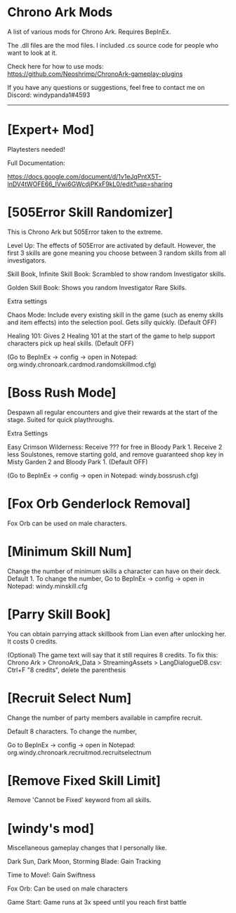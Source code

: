 # Chrono Ark Mods

A list of various mods for Chrono Ark. Requires BepInEx.

The .dll files are the mod files. I included .cs source code for people who want to look at it. 

Check here for how to use mods: https://github.com/Neoshrimp/ChronoArk-gameplay-plugins

If you have any questions or suggestions, feel free to contact me on Discord: windypanda1#4593

---
# [Expert+ Mod]

Playtesters needed!

Full Documentation:

https://docs.google.com/document/d/1v1eJqPntX5T-lnDV4tWOFE66_IVwi6GWcdjPKxF9kL0/edit?usp=sharing

# [505Error Skill Randomizer]

This is Chrono Ark but 505Error taken to the extreme.

Level Up: The effects of 505Error are activated by default. However, the first 3 skills are gone meaning you choose between 3 random skills from all investigators.

Skill Book, Infinite Skill Book: Scrambled to show random Investigator skills. 

Golden Skill Book: Shows you random Investigator Rare Skills.

Extra settings

Chaos Mode: Include every existing skill in the game (such as enemy skills and item effects) into the selection pool. Gets silly quickly. (Default OFF)

Healing 101: Gives 2 Healing 101 at the start of the game to help support characters pick up heal skills. (Default OFF) 

(Go to BepInEx -> config -> open in Notepad: org.windy.chronoark.cardmod.randomskillmod.cfg)

# [Boss Rush Mode]

Despawn all regular encounters and give their rewards at the start of the stage. Suited for quick playthroughs.

Extra Settings

Easy Crimson Wilderness: Receive ??? for free in Bloody Park 1. Receive 2 less Soulstones, remove starting gold, and remove guaranteed shop key in Misty Garden 2 and Bloody Park 1. (Default OFF)

(Go to BepInEx -> config -> open in Notepad: windy.bossrush.cfg)

# [Fox Orb Genderlock Removal]

Fox Orb can be used on male characters.

# [Minimum Skill Num]

Change the number of minimum skills a character can have on their deck.
Default 1. To change the number,
Go to BepInEx -> config -> open in Notepad: windy.minskill.cfg


# [Parry Skill Book]

You can obtain parrying attack skillbook from Lian even after unlocking her. It costs 0 credits. 

(Optional) The game text will say that it still requires 8 credits. To fix this: Chrono Ark > ChronoArk_Data > StreamingAssets > LangDialogueDB.csv: Ctrl+F "8 credits", delete the parenthesis

# [Recruit Select Num]

Change the number of party members available in campfire recruit. 

Default 8 characters. To change the number,

Go to BepInEx -> config -> open in Notepad: org.windy.chronoark.recruitmod.recruitselectnum

# [Remove Fixed Skill Limit]

Remove 'Cannot be Fixed' keyword from all skills. 

# [windy's mod]

Miscellaneous gameplay changes that I personally like.

Dark Sun, Dark Moon, Storming Blade: Gain Tracking

Time to Move!: Gain Swiftness

Fox Orb: Can be used on male characters

Game Start: Game runs at 3x speed until you reach first battle
